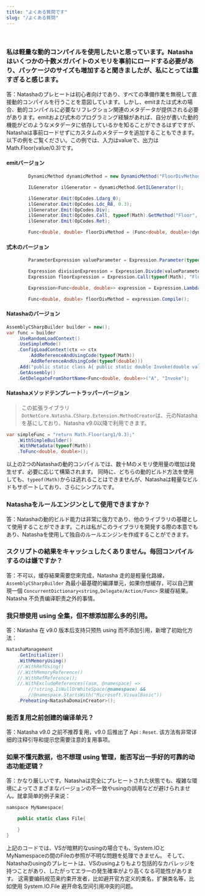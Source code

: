 ```yaml
---
title: "よくある質問です"
slug: "/よくある質問"
---
```


<br/>

### 私は軽量な動的コンパイルを使用したいと思っています。Natashaはいくつかの十数メガバイトのメモリを事前にロードする必要があり、パッケージのサイズも増加すると聞きましたが、私にとっては重すぎると感じます。

答：Natashaのプレヒートは初心者向けであり、すべての準備作業を無視して直接動的コンパイルを行うことを意図しています。しかし、emitまたは式木の場合、動的コンパイルに必要なリフレクション関連のメタデータが提供される必要があります。emitおよび式木のプログラミング経験があれば、自分が書いた動的機能がどのようなメタデータに依存しているかを知ることができるはずですが、Natashaは事前ロードせずにカスタムのメタデータを追加することもできます。以下の例をご覧ください。この例では、入力はvalueで、出力はMath.Floor(value/0.3)です。

#### emitバージョン
```cs
        DynamicMethod dynamicMethod = new DynamicMethod("FloorDivMethod", typeof(double), new Type[] { typeof(double) }, typeof(Program).Module);

        ILGenerator ilGenerator = dynamicMethod.GetILGenerator();

        ilGenerator.Emit(OpCodes.Ldarg_0);  
        ilGenerator.Emit(OpCodes.Ldc_R8, 0.3);  
        ilGenerator.Emit(OpCodes.Div);  
        ilGenerator.Emit(OpCodes.Call, typeof(Math).GetMethod("Floor", new Type[] { typeof(double) }));  
        ilGenerator.Emit(OpCodes.Ret); 

        Func<double, double> floorDivMethod = (Func<double, double>)dynamicMethod.CreateDelegate(typeof(Func<double, double>));
```

#### 式木のバージョン
```cs
        ParameterExpression valueParameter = Expression.Parameter(typeof(double), "value");

        Expression divisionExpression = Expression.Divide(valueParameter, Expression.Constant(0.3));
        Expression floorExpression = Expression.Call(typeof(Math), "Floor", null, divisionExpression);

        Expression<Func<double, double>> expression = Expression.Lambda<Func<double, double>>(floorExpression, valueParameter);

        Func<double, double> floorDivMethod = expression.Compile();
```

#### Natashaのバージョン
```cs
AssemblyCSharpBuilder builder = new();
var func = builder
    .UseRandomLoadContext()
    .UseSimpleMode()
    .ConfigLoadContext(ctx => ctx
        .AddReferenceAndUsingCode(typeof(Math))
        .AddReferenceAndUsingCode(typeof(double)))
    .Add("public static class A{ public static double Invoke(double value){ return Math.Floor(value/0.3);  }}")
    .GetAssembly()
    .GetDelegateFromShortName<Func<double, double>>("A", "Invoke");
```

#### Natashaメソッドテンプレートラッパーバージョン
> この拡張ライブラリ`DotNetCore.Natasha.CSharp.Extension.MethodCreator`は、元のNatashaを基にしており、Natasha v9.0以降で利用できます。
```cs
var simpleFunc = "return Math.Floor(arg1/0.3);"
    .WithSimpleBuilder()
    .WithMetadata(typeof(Math))
    .ToFunc<double, double>();
```

以上の2つのNatashaの動的コンパイルでは、数十Mのメモリ使用量の増加は発生せず、必要に応じて構築されます。 同時に、どちらの動的ビルド方法を使用しても、`typeof(Math)`からは逃れることはできませんが、Natashaは軽量なビルドもサポートしており、さらにシンプルです。

### Natashaをルールエンジンとして使用できますか？

答：Natashaの動的ビルド能力は非常に強力であり、他のライブラリの基礎として使用することができます。これは私がこのライブラリを開発する際の本意でもあり、Natashaを使用して独自のルールエンジンを作成することができます。

### スクリプトの結果をキャッシュしたくありません。毎回コンパイルするのは嫌ですか？

答：不可以，缓存結果需要您來完成，Natasha 走的是輕量化路線，`AssemblyCSharpBuilder` 為最小最基礎的編譯單元，如果你想緩存，可以自己實現一個 `ConcurrentDictionary<string,Delegate/Action/Func>` 來緩存結果。Natasha 不负责<span class="notranslate">编译职责之外</span>的事情。

### 我只想使用 <span class="notranslate">using</span> 全集，但不想添加那么多的引用。

答：Natasha 在 v9.0 版本后支持只预热 <span class="notranslate">using</span> 而不添加引用，新增了初始化方法：
```cs
NatashaManagement
    .GetInitializer()
    .WithMemoryUsing()
    //.WithRefUsing()
    //.WithMemoryReference()
    //.WithRefReference();
    //.WithExcludeReferences((asm, @namespace) => 
        //!string.IsNullOrWhiteSpace(@namespace) && 
        //@namespace.StartsWith("Microsoft.VisualBasic"))
    .Preheating<NatashaDomainCreator>();
```
### 能否复用之前创建的编译单元？

答：Natasha v9.0 之前不推荐复用，v9.0 后推出了 Api : `Reset`. 该方法有非常详细的注释引导和提示您需要注意的复用事项。

### 如果不懂元数据，也不想理 <span class="notranslate">using</span> 管理，能否写出一手好的可靠的动态功能逻辑？

答：かなり厳しいです。Natashaは完全にプレヒートされた状態でも、複雑な環境によってさまざまなバージョンの不一致やusingの誤用などが避けられません。就拿简单的例子来说：
```cs
namspace MyNamespace{

    public static class File{

    }
}
```
上記のコードでは、VSが暗黙的なusingの場合でも、System.IOとMyNamespaceの間のFileの参照が不明な問題を処理できません。 そして、Natashaのusingのプレヒートは、VSのusingよりもより包括的なカバレッジを持つことがあり、したがってエラーの発生確率がより高くなる可能性があります。 这需要编码规范来约束开发者，比如避开官方定义的类名，扩展类名等，比如使用 <span class="notranslate">System.IO.File</span> 避开命名空间引用冲突的问题。